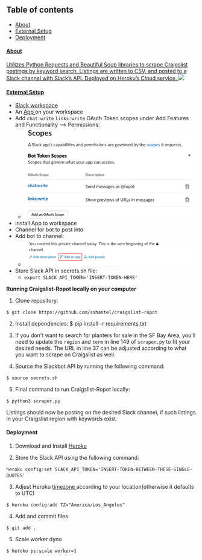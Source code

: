 ## Table of contents
* <a href="https://github.com/sshantel/planter-ropot#-about-"> About
* <a href="https://github.com/sshantel/planter-ropot#-external-setup-"> External Setup
* <a href="https://github.com/sshantel/planter-ropot#-deployment-"> Deployment

<h4> About </h4>

Utilizes Python Requests and Beautiful Soup libraries to scrape Craigslist postings by keyword search. Listings are written to CSV, and posted to a Slack channel with Slack’s API. Deployed on Heroku’s Cloud service.
![](planter_ropot.gif)
 
<h4> External Setup </h4> 

* Slack <a href="https://slack.com/create#email"> workspace </a> 
* An <a href= "https://api.slack.com/apps"> App </a> on your workspace  
* Add `chat:write`  `links:write` OAuth Token scopes under Add Features and Functionality --> Permissions:
    * ![](static/images/slackbot_oath_scopes.png "slackbot_oath_scopes")
* Install App to workspace
* Channel for bot to post into
* Add bot to channel:
    * ![](static/images/add_app_slack.png "add_app_slack.png")
* Store Slack API in secrets.sh file: 
    * ```export SLACK_API_TOKEN='INSERT-TOKEN-HERE'```

<b> Running Craigslist-Ropot locally on your computer </b>

1. Clone repository:

```
$ git clone https://github.com/sshantel/craigslist-ropot
```

2. Install dependencies:
$ pip install -r requirements.txt

3. If you don't want to search for planters for sale in the SF Bay Area, you'll need to update the ```region``` and ```term```  in line 149 of ```scraper.py``` to fit your desired needs. The URL in line 37 can be adjusted according to what you want to scrape on Craigslist as well.

4. Source the Slackbot API by running the following command:
```
$ source secrets.sh 
```
5. Final command to run Craigslist-Ropot locally:
```
$ python3 scraper.py
```
Listings should now be posting on the desired Slack channel, if such listings in your Craigslist region with keywords exist.

<h4> Deployment </h4>

1. Download and Install <a href="https://devcenter.heroku.com/articles/heroku-cli#download-and-install"> Heroku </a>

2. Store the Slack API using the following command:
```
heroku config:set SLACK_API_TOKEN='INSERT-TOKEN-BETWEEN-THESE-SINGLE-QUOTES'
```
3. Adjust Heroku <a href="https://help.heroku.com/JZKJJ4NC/how-do-i-set-the-timezone-on-my-dyno"> timezone </a> according to your location(otherwise it defaults to UTC)
```
$ heroku config:add TZ="America/Los_Angeles"
```
4. Add and commit files
```
$ git add .
```

5. Scale worker dyno
```
$ heroku ps:scale worker=1
```
